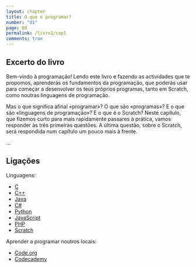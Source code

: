 ```yaml
---
layout: chapter
title: O que é programar?
number: "01"
page: 08
permalink: /livro1/cap1
comments: true
---
```

## Excerto do livro

Bem-vindo à programação! Lendo este livro e fazendo as actividades que te propomos, aprenderás os fundamentos da programação, que poderás usar para começar a desenvolver os teus próprios programas, tanto em Scratch, como noutras linguagens de programação.

Mas o que significa afinal «programar»? O que são «programas»? E o que são «linguagens de programação»? E o que é o Scratch? Neste capítulo, que fizemos curto para mais rapidamente passares à prática, vamos responder às três primeiras questões. A última questão, sobre o Scratch, será respondida num capítulo um pouco mais à frente.

…

## Ligações

Linguagens:

* [C](http://bit.ly/linguagem-c)
* [C++](http://www.stroustrup.com/C++.html)
* [Java](https://www.oracle.com/java/)
* [C#](http://bit.ly/linguagem-csharp)
* [Python](https://www.python.org/)
* [JavaScript](http://bit.ly/linguagem-javascript)
* [PHP](https://secure.php.net/)
* [Scratch](https://scratch.mit.edu/)

Aprender a programar noutros locais:

* [Code.org](http://code.org/)
* [Codecademy](https://codecademy.com/)